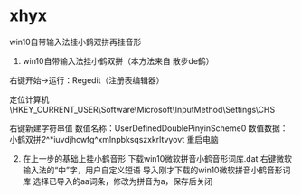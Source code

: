 # xhyx
win10自带输入法挂小鹤双拼再挂音形

1. win10自带输入法挂小鹤双拼（本方法来自 散步de鹤）

右键开始→运行：Regedit（注册表编辑器）

定位计算机\HKEY_CURRENT_USER\Software\Microsoft\InputMethod\Settings\CHS

右键新建字符串值
数值名称：UserDefinedDoublePinyinScheme0
数值数据：小鹤双拼*2*^*iuvdjhcwfg^xmlnpbksqszxkrltvyovt
重启电脑

2. 在上一步的基础上挂小鹤音形
下载win10微软拼音小鹤音形词库.dat
右键微软输入法的“中”字，用户自定义短语
导入刚才下载的win10微软拼音小鹤音形词库
选择已导入的aa词条，修改为拼音为a，保存后关闭
